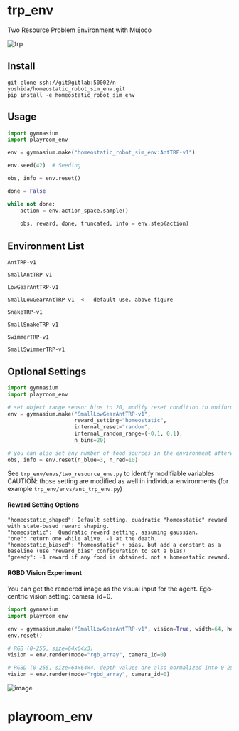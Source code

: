 # trp_env
Two Resource Problem Environment with Mujoco


![trp](/uploads/c50634707761f6c680e3b5c2688de1cc/trp.png)


## Install
```shell
git clone ssh://git@gitlab:50002/n-yoshida/homeostatic_robot_sim_env.git
pip install -e homeostatic_robot_sim_env
```

## Usage

```python
import gymnasium
import playroom_env

env = gymnasium.make("homeostatic_robot_sim_env:AntTRP-v1")

env.seed(42)  # Seeding

obs, info = env.reset()

done = False

while not done:
    action = env.action_space.sample()
    
    obs, reward, done, truncated, info = env.step(action)
```

## Environment List
```shell
AntTRP-v1

SmallAntTRP-v1

LowGearAntTRP-v1

SmallLowGearAntTRP-v1  <-- default use. above figure

SnakeTRP-v1

SmallSnakeTRP-v1

SwimmerTRP-v1

SmallSwimmerTRP-v1
```

## Optional Settings

```python
import gymnasium
import playroom_env

# set object range sensor bins to 20, modify reset condition to uniformly random samples in internal_random_range
env = gymnasium.make("SmallLowGearAntTRP-v1",
                     reward_setting="homeostatic",
                     internal_reset="random",
                     internal_random_range=(-0.1, 0.1),
                     n_bins=20)

# you can also set any number of food sources in the environment afterword
obs, info = env.reset(n_blue=3, n_red=10)
```

See `trp_env/envs/two_resource_env.py` to identify modifiable variables
CAUTION: those setting are modified as well in individual environments (for example `trp_env/envs/ant_trp_env.py`)

#### Reward Setting Options
```
"homeostatic_shaped": Default setting. quadratic "homeostatic" reward with state-based reward shaping.
"homeostatic":  Quadratic reward setting. assuming gaussian.
"one": return one while alive. -1 at the death.
"homeostatic_biased": "homeostatic" + bias. but add a constant as a baseline (use "reward_bias" configuration to set a bias)
"greedy": +1 reward if any food is obtained. not a homeostatic reward.
```

#### RGBD Vision Experiment

You can get the rendered image as the visual input for the agent.
Ego-centric vision setting: camera_id=0.

```python
import gymnasium
import playroom_env

env = gymnasium.make("SmallLowGearAntTRP-v1", vision=True, width=64, height=64)
env.reset()

# RGB (0-255, size=64x64x3)
vision = env.render(mode="rgb_array", camera_id=0)

# RGBD (0-255, size=64x64x4, depth values are also normalized into 0-255)
vision = env.render(mode="rgbd_array", camera_id=0)
```

![image](/uploads/550393d89c5bbbb0aef10a520816f115/image.png)
# playroom_env
